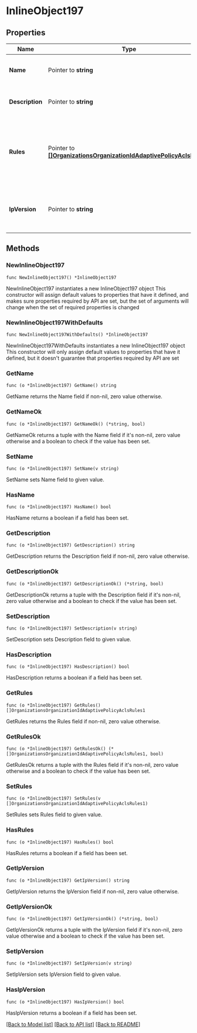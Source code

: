 # InlineObject197

## Properties

Name | Type | Description | Notes
------------ | ------------- | ------------- | -------------
**Name** | Pointer to **string** | Name of the adaptive policy ACL | [optional] 
**Description** | Pointer to **string** | Description of the adaptive policy ACL | [optional] 
**Rules** | Pointer to [**[]OrganizationsOrganizationIdAdaptivePolicyAclsRules1**](OrganizationsOrganizationIdAdaptivePolicyAclsRules1.md) | An ordered array of the adaptive policy ACL rules. An empty array will clear the rules. | [optional] 
**IpVersion** | Pointer to **string** | IP version of adpative policy ACL. One of: &#39;any&#39;, &#39;ipv4&#39; or &#39;ipv6&#39; | [optional] 

## Methods

### NewInlineObject197

`func NewInlineObject197() *InlineObject197`

NewInlineObject197 instantiates a new InlineObject197 object
This constructor will assign default values to properties that have it defined,
and makes sure properties required by API are set, but the set of arguments
will change when the set of required properties is changed

### NewInlineObject197WithDefaults

`func NewInlineObject197WithDefaults() *InlineObject197`

NewInlineObject197WithDefaults instantiates a new InlineObject197 object
This constructor will only assign default values to properties that have it defined,
but it doesn't guarantee that properties required by API are set

### GetName

`func (o *InlineObject197) GetName() string`

GetName returns the Name field if non-nil, zero value otherwise.

### GetNameOk

`func (o *InlineObject197) GetNameOk() (*string, bool)`

GetNameOk returns a tuple with the Name field if it's non-nil, zero value otherwise
and a boolean to check if the value has been set.

### SetName

`func (o *InlineObject197) SetName(v string)`

SetName sets Name field to given value.

### HasName

`func (o *InlineObject197) HasName() bool`

HasName returns a boolean if a field has been set.

### GetDescription

`func (o *InlineObject197) GetDescription() string`

GetDescription returns the Description field if non-nil, zero value otherwise.

### GetDescriptionOk

`func (o *InlineObject197) GetDescriptionOk() (*string, bool)`

GetDescriptionOk returns a tuple with the Description field if it's non-nil, zero value otherwise
and a boolean to check if the value has been set.

### SetDescription

`func (o *InlineObject197) SetDescription(v string)`

SetDescription sets Description field to given value.

### HasDescription

`func (o *InlineObject197) HasDescription() bool`

HasDescription returns a boolean if a field has been set.

### GetRules

`func (o *InlineObject197) GetRules() []OrganizationsOrganizationIdAdaptivePolicyAclsRules1`

GetRules returns the Rules field if non-nil, zero value otherwise.

### GetRulesOk

`func (o *InlineObject197) GetRulesOk() (*[]OrganizationsOrganizationIdAdaptivePolicyAclsRules1, bool)`

GetRulesOk returns a tuple with the Rules field if it's non-nil, zero value otherwise
and a boolean to check if the value has been set.

### SetRules

`func (o *InlineObject197) SetRules(v []OrganizationsOrganizationIdAdaptivePolicyAclsRules1)`

SetRules sets Rules field to given value.

### HasRules

`func (o *InlineObject197) HasRules() bool`

HasRules returns a boolean if a field has been set.

### GetIpVersion

`func (o *InlineObject197) GetIpVersion() string`

GetIpVersion returns the IpVersion field if non-nil, zero value otherwise.

### GetIpVersionOk

`func (o *InlineObject197) GetIpVersionOk() (*string, bool)`

GetIpVersionOk returns a tuple with the IpVersion field if it's non-nil, zero value otherwise
and a boolean to check if the value has been set.

### SetIpVersion

`func (o *InlineObject197) SetIpVersion(v string)`

SetIpVersion sets IpVersion field to given value.

### HasIpVersion

`func (o *InlineObject197) HasIpVersion() bool`

HasIpVersion returns a boolean if a field has been set.


[[Back to Model list]](../README.md#documentation-for-models) [[Back to API list]](../README.md#documentation-for-api-endpoints) [[Back to README]](../README.md)


